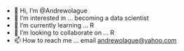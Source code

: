 - 👋 Hi, I’m @Andrewolague
- 👀 I’m interested in ... becoming a data scientist
- 🌱 I’m currently learning ... R
- 💞️ I’m looking to collaborate on ... R
- 📫 How to reach me ... email andrewolague@yahoo.com

<!---
Andrewolague/Andrewolague is a ✨ special ✨ repository because its `README.md` (this file) appears on your GitHub profile.
You can click the Preview link to take a look at your changes.
--->
